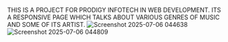 THIS IS A PROJECT FOR PRODIGY INFOTECH IN WEB DEVELOPMENT.
ITS A RESPONSIVE PAGE WHICH TALKS ABOUT VARIOUS GENRES OF MUSIC AND SOME OF ITS ARTIST.
![Screenshot 2025-07-06 044638](https://github.com/user-attachments/assets/6b7479ae-f2dc-4d85-80f2-0e421c83188d)
![Screenshot 2025-07-06 044809](https://github.com/user-attachments/assets/a18b94df-04c9-49d8-b1d0-81144194d5fb)
